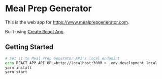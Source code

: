 # Meal Prep Generator

This is the web app for https://www.mealprepgenerator.com.

Built using [Create React App](https://github.com/facebook/create-react-app).

## Getting Started

```bash
# Set it to Meal Prep Generator API's local endpoint
echo REACT_APP_API_URL=http://localhost:3000 > .env.development.local
yarn install
yarn start
```
